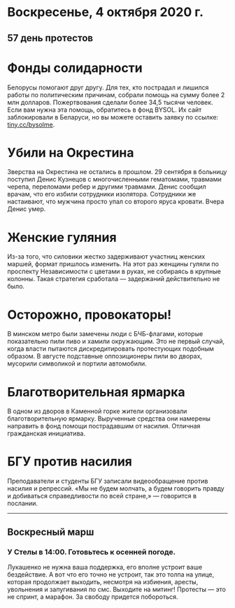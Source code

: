 # Воскресенье, 4 октября 2020 г.
## 57 день протестов

# Фонды солидарности

Белорусы помогают друг другу. Для тех, кто пострадал и лишился работы по политическим причинам, собрали помощь на сумму более 2 млн долларов. Пожертвования сделали более 34,5 тысячи человек. Если вам нужна эта помощь, обратитесь в фонд BYSOL. Их сайт заблокировали в Беларуси, но вы можете оставить заявку по ссылке: [tiny.cc/bysolme](https://tiny.cc/bysolme).

# Убили на Окрестина

Зверства на Окрестина не остались в прошлом. 29 сентября в больницу поступил Денис Кузнецов с многочисленными гематомами, травмами черепа, переломами ребер и другими травмами. Денис сообщил врачам, что его избили сотрудники изолятора. Сотрудники же настаивают, что мужчина просто упал со второго яруса кровати. Вчера Денис умер.

# Женские гуляния

Из-за того, что силовики жестко задерживают участниц женских маршей, формат пришлось изменить. На этот раз женщины гуляли по проспекту Независимости с цветами в руках, не собираясь в крупные колонны. Такая стратегия сработала — задержаний действительно не было.

# Осторожно, провокаторы\!

В минском метро были замечены люди с БЧБ-флагами, которые показательно пили пиво и хамили окружающим. Это не первый случай, когда власти пытаются дискредитировать протестующих подобным образом. В августе подставные оппозиционеры пили во дворах, мусорили символикой и портили автомобили.

# Благотворительная ярмарка

В одном из дворов в Каменной горке жители организовали благотворительную ярмарку. Вырученные средства они намерены направить в фонд помощи пострадавшим от насилия. Отличная гражданская инициатива.

# БГУ против насилия

Преподаватели и студенты БГУ записали видеообращение против насилия и репрессий. «Мы не будем молчать, а будем говорить правду и добиваться справедливости по всей стране,» — говорится в послании.

---

## Воскресный марш

### У Стелы в 14:00. Готовьтесь к осенней погоде.

Лукашенко не нужна ваша поддержка, его вполне устроит ваше бездействие. А вот что его точно не устроит, так это толпа на улице, которая продолжает выходить, несмотря на избиения, аресты, увольнения и запугивания по смс. Выходите на митинг\! Протесты — это не спринт, а марафон. За свободу придется побороться.
